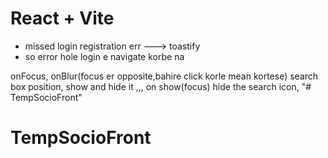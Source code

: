 # React + Vite

- missed login registration err ---> toastify
- so error hole login e navigate korbe na

onFocus, onBlur(focus er opposite,bahire click korle mean kortese)
search box position, show and hide it ,,, on show(focus) hide the search icon,
"# TempSocioFront" 
# TempSocioFront
